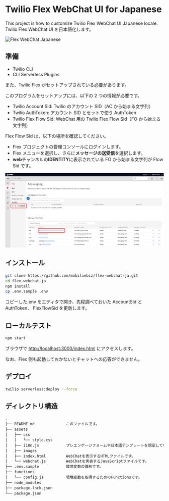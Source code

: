 # Twilio Flex WebChat UI for Japanese

This project is how to customize Twilio Flex WebChat UI Japanese locale.
Twilio Flex WebChat UI を日本語化します。

![Flex WebChat Japanese](https://mauve-wolf-1490.twil.io/assets/FlexWebChatJapanese.gif)

## 準備

- Twilio CLI
- CLI Serverless Plugins

また、Twilio Flex がセットアップされている必要があります。

このプログラムをセットアップには、以下の 2 つの情報が必要です。

- Twilio Account Sid: Twilio のアカウント SID（AC から始まる文字列）
- Twilio AuthToken: アカウント SID とセットで使う AuthToken
- Twilio Flex Flow Sid: WebChat 用の Twilio Flex Flow Sid（FO から始まる文字列）

Flex Flow Sid は、以下の場所を確認してください。

- Flex プロジェクトの管理コンソールにログインします。
- Flex メニューを選択し、さらに**メッセージの送受信**を選択します。
- **web**チャンネルの**IDENTITY**に表示されている FO から始まる文字列が Flow Sid です。

![Flex flow sid](./assets/images/flowSid.png)

## インストール

```sh
git clone https://github.com/mobiliebiz/flex-webchat-ja.git
cd flex-webchat-ja
npm install
cp .env.sample .env
```

コピーした.env をエディタで開き、先程調べておいた AccountSid と AuthToken、 FlexFlowSid を更新します。

## ローカルテスト

```sh
npm start
```

ブラウザで
[http://localhost:3000/index.html](http://localhost:3000/index.html)
にアクセスします。

なお、Flex 側も起動しておかないとチャットへの応答ができません。

## デプロイ

```sh
twilio serverless:deploy --force
```

## ディレクトリ構造

```sh
.
├── README.md              このファイルです。
├── assets
│   ├── css
│   │   └── style.css
│   ├── i18n.js            プレエンゲージフォームや日本語テンプレートを規定しているファイルです。
│   ├── images
│   ├── index.html         WebChatを表示するHTMLファイルです。
│   └── webchat.js         WebChatを実装するJavaScriptファイルです。
├── .env.sample            環境変数の雛形です。
├── functions
│   └── config.js          環境変数を取得するためのFunctionsです。
├── node_modules
├── package-lock.json
└── package.json
```
